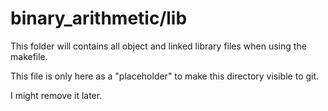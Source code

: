 # binary_arithmetic/lib

This folder will contains all object and linked library files when using the makefile.

This file is only here as a "placeholder" to make this directory visible to git.

I might remove it later.
